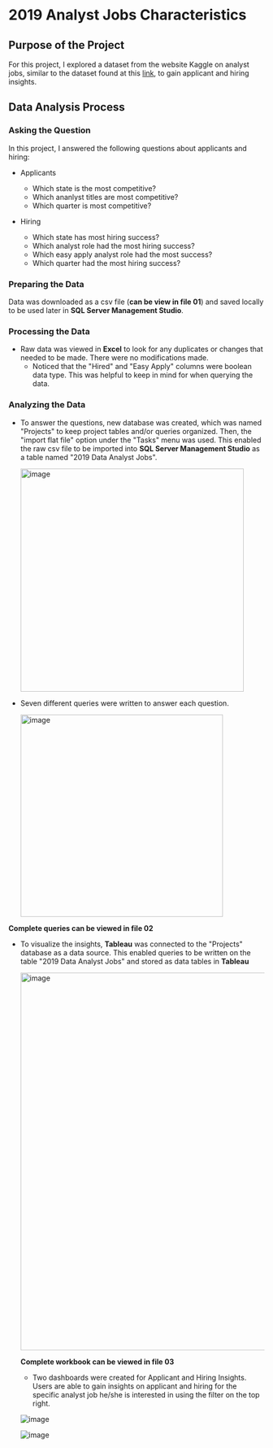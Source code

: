 # 2019 Analyst Jobs Characteristics

## Purpose of the Project

For this project, I explored a dataset from the website Kaggle on analyst jobs, similar to the dataset found at this [link](https://www.kaggle.com/datasets/anjolaoluwaajayi/analysis-of-2019-data-analyst-jobs-in-the-us), to gain applicant and hiring insights.

## Data Analysis Process

### Asking the Question

In this project, I answered the following questions about applicants and hiring:  

- Applicants
  - Which state is the most competitive?
  - Which ananlyst titles are most competitive?
  - Which quarter is most competitive?

- Hiring
  - Which state has most hiring success?
  - Which analyst role had the most hiring success?
  - Which easy apply analyst role had the most success?
  - Which quarter had the most hiring success?

### Preparing the Data

Data was downloaded as a csv file (**can be view in file 01**) and saved locally to be used later in **SQL Server Management Studio**.

### Processing the Data

- Raw data was viewed in **Excel** to look for any duplicates or changes that needed to be made. There were no modifications made.
  - Noticed that the "Hired" and "Easy Apply" columns were boolean data type. This was helpful to keep in mind for when querying the data. 

### Analyzing the Data  

- To answer the questions, new database was created, which was named "Projects" to keep project tables and/or queries organized. Then, the "import flat file" option under the "Tasks" menu was used. This enabled the raw csv file to be imported into **SQL Server Management Studio** as a table named "2019 Data Analyst Jobs".

  <img width="439" alt="image" src="https://github.com/DestinyWyche/03_Proj_2019-Analyst-Jobs-Characteristics/assets/111715383/2ede9c75-0803-4bc0-88d1-0eac284fdb78">  

- Seven different queries were written to answer each question.  

  <img width="398" alt="image" src="https://github.com/DestinyWyche/03_Proj_2019-Analyst-Jobs-Characteristics/assets/111715383/6ce531d1-bb0a-4a05-9c53-d3a160611edf">  
**Complete queries can be viewed in file 02**

- To visualize the insights, **Tableau** was connected to the "Projects" database as a data source. This enabled queries to be written on the table "2019 Data Analyst Jobs" and stored as data tables in **Tableau**   

  <img width="743" alt="image" src="https://github.com/DestinyWyche/03_Proj_2019-Analyst-Jobs-Characteristics/assets/111715383/9cb79d52-ebbf-487d-8ef1-0a40f1045afa">

  **Complete workbook can be viewed in file 03**
  - Two dashboards were created for Applicant and Hiring Insights. Users are able to gain insights on applicant and hiring for the specific analyst job he/she is interested in using the filter on the top right.

  ![image](https://github.com/DestinyWyche/03_Proj_2019-Analyst-Jobs-Characteristics/assets/111715383/c4bba687-ddc8-4ac8-a6c5-18801e7c381d)

  ![image](https://github.com/DestinyWyche/03_Proj_2019-Analyst-Jobs-Characteristics/assets/111715383/f95a2e90-140b-4eea-90ce-984920faf2c0)





